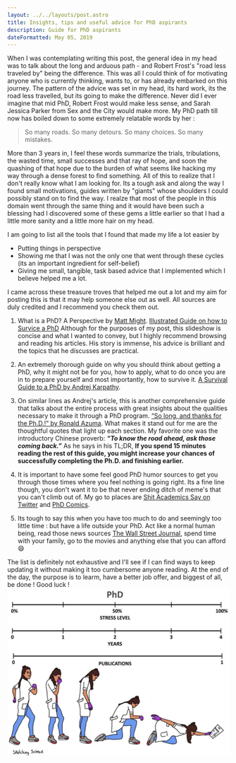 ```yaml
---
layout: ../../layouts/post.astro
title: Insights, tips and useful advice for PhD aspirants
description: Guide for PhD aspirants
dateFormatted: May 05, 2019
---
```


When I was contemplating writing this post, the general idea in my head was to talk about the long and arduous path - and Robert Frost's "road less traveled by" being the difference. This was all I could think of for motivating anyone who is currently thinking, wants to, or has already embarked on this journey. The pattern of the advice was set in my head, its hard work, its the road less travelled, but its going to make the difference. Never did I ever imagine that mid PhD, Robert Frost would make less sense, and Sarah Jessica Parker from Sex and the City would make more. My PhD path till now has boiled down to some extremely relatable words by her :  

> So many roads. So many detours. So many choices. So many mistakes.    

More than 3 years in, I feel these words summarize the trials, tribulations, the wasted time,  small successes and that ray of hope, and soon the quashing of that hope due to the burden of what seems like hacking my way through a dense forest to find something. All of this to realize that I don't really know what I am looking for. Its a tough ask and along the way I found small motivations, guides written by "giants" whose shoulders I could possibly stand on to find the way. I realze that most of the people in this domain went through the same thing and it would have been such a blessing had I discovered some of these gems a little earlier so that I had a little more sanity and a little more hair on my head. 

I am going to list all the tools that I found that made my life a lot easier by 

* Putting things in perspective
* Showing me that I was not the only one that went through these cycles (its an important ingredient for self-belief)
* Giving me small, tangible, task based advice that I implemented which I believe helped me a lot.

I came across these treasure troves that helped me out a lot and my aim for posting this is that it may help someone else out as well. All sources are duly credited and I recommend you check them out.

1. What is a PhD? A Perspective by [Matt Might](http://matt.might.net/articles/). [Illustrated Guide on how to Survice a PhD](https://matt.might.net/articles/phd-school-in-pictures/IllustratedGuidePhD-Matt-Might.pdf)
Although for the purposes of my post, this slideshow is concise and what I wanted to convey, but I highly recommend browsing and reading his articles. His story is immense, his advice is brilliant and the topics that he discusses are practical. 

2. An extremely thorough guide on why you should think about getting a PhD, why it might not be for you, how to apply, what to do once you are in to prepare yourself and most importantly, how to survive it. [A Survival Guide to a PhD by Andrej Karpathy](http://karpathy.github.io/2016/09/07/phd/#disqus_thread). 

3. On similar lines as Andrej's article, this is another comprehensive guide that talks about the entire process with great insights about the qualities necessary to make it through a PhD program. [“So long, and thanks for the Ph.D.!” by Ronald Azuma](https://www.cs.unc.edu/~azuma/hitch4.html). What makes it stand out for me are the thoughtful quotes that light up each section. My favorite one was the introductory Chinese proverb:
**_“To know the road ahead, ask those coming back.”_** As he says in his TL;DR, 
**If you spend 15 minutes reading the rest of this guide, you might increase your chances of successfully completing the Ph.D. and finishing earlier.** 

4. It is important to have some feel good PhD humor sources to get you through those times where you feel nothing is going right. Its a fine line though, you don't want it to be that never ending ditch of meme's that you can't climb out of. My go to places are [Shit Academics Say on Twitter](https://twitter.com/academicssay?lang=en) and [PhD Comics](https://www.instagram.com/phd_comics/). 

5. Its tough to say this when you have too much to do and seemingly too little time : but have a life outside your PhD. Act like a normal human being, read those news sources [The Wall Street Journal](www.wsj.com), spend time with your family, go to the movies and anything else that you can afford :smile:

The list is definitely not exhaustive and I'll see if I can find ways to keep updating it without making it too cumbersome anyone reading. At the end of the day, the purpose is to learm, have a better job offer, and biggest of all, be done ! Good luck !
![PhD Comics](./data/PhD.jpg)
